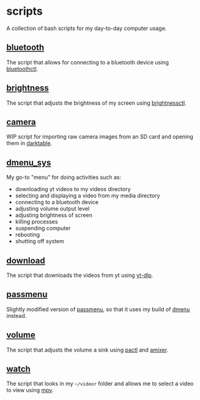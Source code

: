 # scripts

A collection of bash scripts for my day-to-day computer usage.

## [bluetooth](./bluetooth)

The script that allows for connecting to a bluetooth device using [bluetoothctl](https://man.archlinux.org/man/extra/bluez-utils/bluetoothctl.1.en).

## [brightness](./brightness)

The script that adjusts the brightness of my screen using [brightnessctl](https://github.com/Hummer12007/brightnessctl).

## [camera](./camera)

WIP script for importing raw camera images from an SD card and opening them in [darktable](https://github.com/darktable-org/darktable).

## [dmenu_sys](./dmenu_sys)

My go-to "menu" for doing activities such as:
- downloading yt videos to my videos directory
- selecting and displaying a video from my media directory
- connecting to a bluetooth device
- adjusting volume output level
- adjusting brightness of screen
- killing processes
- suspending computer
- rebooting
- shutting off system

## [download](./download)

The script that downloads the videos from yt using [yt-dlp](https://github.com/yt-dlp/yt-dlp).

## [passmenu](./passmenu)

Slightly modified version of [passmenu](https://git.zx2c4.com/password-store/tree/contrib/dmenu/passmenu), so that it uses my build of [dmenu](https://tools.suckless.org/dmenu/) instead.

## [volume](./volume)

The script that adjusts the volume a sink using [pactl](https://linux.die.net/man/1/pactl) and [amixer](https://linux.die.net/man/1/amixer).

## [watch](./watch)

The script that looks in my `~/videor` folder and allows me to select a video to view using [mpv](https://mpv.io/).
